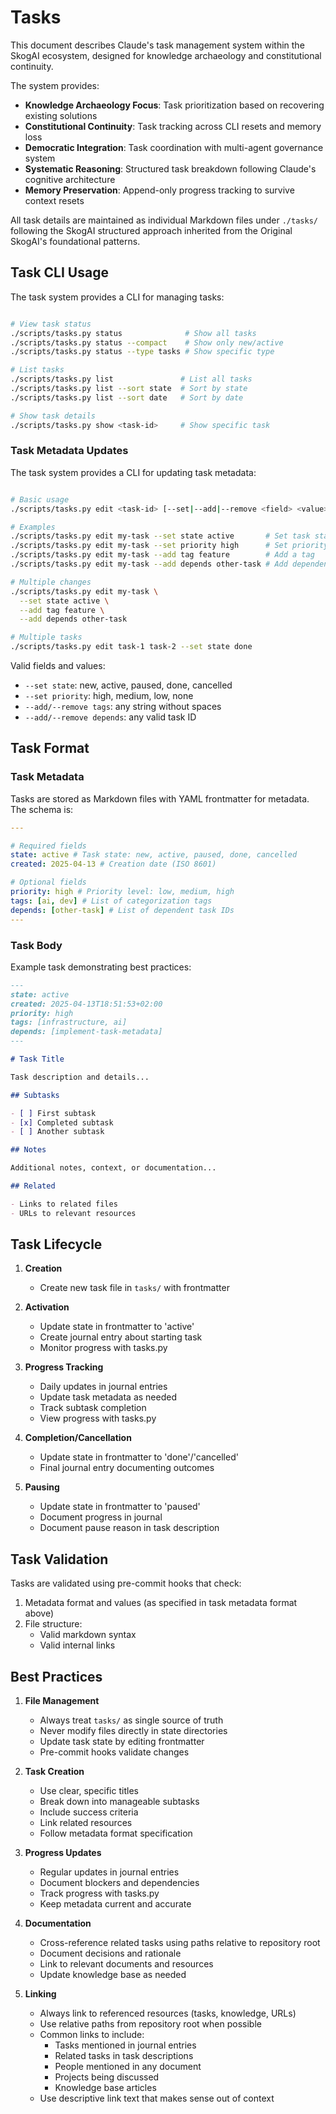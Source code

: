 # Tasks

This document describes Claude's task management system within the SkogAI ecosystem, designed for knowledge archaeology and constitutional continuity.

The system provides:

- **Knowledge Archaeology Focus**: Task prioritization based on recovering existing solutions
- **Constitutional Continuity**: Task tracking across CLI resets and memory loss
- **Democratic Integration**: Task coordination with multi-agent governance system
- **Systematic Reasoning**: Structured task breakdown following Claude's cognitive architecture
- **Memory Preservation**: Append-only progress tracking to survive context resets

All task details are maintained as individual Markdown files under `./tasks/` following the SkogAI structured approach inherited from the Original SkogAI's foundational patterns.

## Task CLI Usage

The task system provides a CLI for managing tasks:

```sh

# View task status
./scripts/tasks.py status              # Show all tasks
./scripts/tasks.py status --compact    # Show only new/active
./scripts/tasks.py status --type tasks # Show specific type

# List tasks
./scripts/tasks.py list               # List all tasks
./scripts/tasks.py list --sort state  # Sort by state
./scripts/tasks.py list --sort date   # Sort by date

# Show task details
./scripts/tasks.py show <task-id>     # Show specific task
```

### Task Metadata Updates

The task system provides a CLI for updating task metadata:

```sh

# Basic usage
./scripts/tasks.py edit <task-id> [--set|--add|--remove <field> <value>]

# Examples
./scripts/tasks.py edit my-task --set state active       # Set task state
./scripts/tasks.py edit my-task --set priority high      # Set priority
./scripts/tasks.py edit my-task --add tag feature        # Add a tag
./scripts/tasks.py edit my-task --add depends other-task # Add dependency

# Multiple changes
./scripts/tasks.py edit my-task \
  --set state active \
  --add tag feature \
  --add depends other-task

# Multiple tasks
./scripts/tasks.py edit task-1 task-2 --set state done
```

Valid fields and values:

- `--set state`: new, active, paused, done, cancelled
- `--set priority`: high, medium, low, none
- `--add/--remove tags`: any string without spaces
- `--add/--remove depends`: any valid task ID

## Task Format

### Task Metadata

Tasks are stored as Markdown files with YAML frontmatter for metadata. The schema is:

```yaml
---

# Required fields
state: active # Task state: new, active, paused, done, cancelled
created: 2025-04-13 # Creation date (ISO 8601)

# Optional fields
priority: high # Priority level: low, medium, high
tags: [ai, dev] # List of categorization tags
depends: [other-task] # List of dependent task IDs
---
```

### Task Body

Example task demonstrating best practices:

```markdown
---
state: active
created: 2025-04-13T18:51:53+02:00
priority: high
tags: [infrastructure, ai]
depends: [implement-task-metadata]
---

# Task Title

Task description and details...

## Subtasks

- [ ] First subtask
- [x] Completed subtask
- [ ] Another subtask

## Notes

Additional notes, context, or documentation...

## Related

- Links to related files
- URLs to relevant resources
```

## Task Lifecycle

1. **Creation**

   - Create new task file in `tasks/` with frontmatter

2. **Activation**

   - Update state in frontmatter to 'active'
   - Create journal entry about starting task
   - Monitor progress with tasks.py

3. **Progress Tracking**

   - Daily updates in journal entries
   - Update task metadata as needed
   - Track subtask completion
   - View progress with tasks.py

4. **Completion/Cancellation**

   - Update state in frontmatter to 'done'/'cancelled'
   - Final journal entry documenting outcomes

5. **Pausing**
   - Update state in frontmatter to 'paused'
   - Document progress in journal
   - Document pause reason in task description

## Task Validation

Tasks are validated using pre-commit hooks that check:

1. Metadata format and values (as specified in task metadata format above)
2. File structure:
   - Valid markdown syntax
   - Valid internal links

## Best Practices

1. **File Management**

   - Always treat `tasks/` as single source of truth
   - Never modify files directly in state directories
   - Update task state by editing frontmatter
   - Pre-commit hooks validate changes

2. **Task Creation**

   - Use clear, specific titles
   - Break down into manageable subtasks
   - Include success criteria
   - Link related resources
   - Follow metadata format specification

3. **Progress Updates**

   - Regular updates in journal entries
   - Document blockers and dependencies
   - Track progress with tasks.py
   - Keep metadata current and accurate

4. **Documentation**

   - Cross-reference related tasks using paths relative to repository root
   - Document decisions and rationale
   - Link to relevant documents and resources
   - Update knowledge base as needed

5. **Linking**
   - Always link to referenced resources (tasks, knowledge, URLs)
   - Use relative paths from repository root when possible
   - Common links to include:
     - Tasks mentioned in journal entries
     - Related tasks in task descriptions
     - People mentioned in any document
     - Projects being discussed
     - Knowledge base articles
   - Use descriptive link text that makes sense out of context
